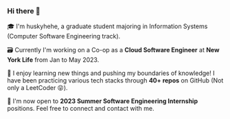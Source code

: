### Hi there 👋

🎓 I'm huskyhehe, a graduate student majoring in Information Systems (Computer Software Engineering track).

🗃 Currently I'm working on a Co-op as a **Cloud Software Engineer** at **New York Life** from Jan to May 2023. 
<!-- My main work includes:
  - Boost sales agents efficiency by implementing the Retirement Assessment Module of an insurance planning and recommendation tool which ranks 6th most frequently used application using **JavaScript** (Node.js, React, Redux) at Digital Research & Development Lab.
  - Consume **Java Spring** & **PostgreSQL** **RESTful** services using Axios. 
  - Monitor performance by sending logs to **AWS CloudWatch**. -->

🔭 I enjoy learning new things and pushing my boundaries of knowledge! I have been practicing various tech stacks through **40+ repos** on GitHub (Not only a LeetCoder 😝).
<!-- You can find my repos using tags such as:
  - **[#cracking-frameworks](https://github.com/topics/cracking-frameworks)**:
    - **Java**: Spring, Kafka
    - **Python**: Django, Django Channels, Celery, Flask ...
    - **Javascript**: React, Express, Redux, Axios ... 
    - **Kotlin**
  - Redis, Kafka ... -->

🤗 I'm now open to **2023 Summer Software Engineering Internship** positions. Feel free to connect and contact with me.

<!--
**huskyhehe/huskyhehe** is a ✨ _special_ ✨ repository because its `README.md` (this file) appears on your GitHub profile.

Here are some ideas to get you started:

- 🔭 I’m currently working on ...
- 🌱 I’m currently learning ...
- 👯 I’m looking to collaborate on ...
- 🤔 I’m looking for help with ...
- 💬 Ask me about ...
- 📫 How to reach me: ...
- 😄 Pronouns: ...
- ⚡ Fun fact: ...
-->
